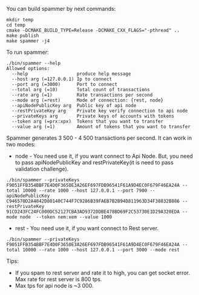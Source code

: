 You can build spammer by next commands:
```
mkdir temp
cd temp
cmake -DCMAKE_BUILD_TYPE=Release -DCMAKE_CXX_FLAGS="-pthread" ..
make publish
make spammer -j4
```

To run spammer:
```
./bin/spammer --help
Allowed options:
  --help                  produce help message
  --host arg (=127.0.0.1) Ip to connect
  --port arg (=3000)      Port to connect
  --total arg (=10)       Total count of transactions
  --rate arg (=1)         Rate transactions per second
  --mode arg (=rest)      Mode of connection: {rest, node}
  --apiNodePublicKey arg  Public key of api node
  --restPrivateKey arg    Private key verify connection to api node
  --privateKeys arg       Private keys of accounts with tokens
  --token arg (=prx:xpx)  Tokens that you want to transfer
  --value arg (=1)        Amount of tokens that you want to transfer
```

Spammer generates 3 500 - 4 500 transactions per second.
It can work in two modes:
 * node - You need use it, if you want connect to Api Node. But, you need to pass apiNodePublicKey and restPrivateKey(it is need to pass validation challenge).
```
./bin/spammer --privateKeys F9051FFB354BBF7E4D0F3650E3A26EF697FDB96541F61A9D4EC0F679F46EA24A --total 10000 --rate 1000 --host 127.0.0.1 --port 7900 --apiNodePublicKey C946570D2A4842D80140C744F7C9286B39FAEB7B2B94D811963D34F38832B886 --restPrivateKey 91CD243FC24FC000DC52127CBA3AD9372DDBE478BD69F2C53730E1D29A320EDA --mode node  --token nem:xem --value 1000
```
* rest - You need use it, if you want connect to Rest server.
```
./bin/spammer --privateKeys F9051FFB354BBF7E4D0F3650E3A26EF697FDB96541F61A9D4EC0F679F46EA24A --total 10000 --rate 1000 --host 127.0.0.1 --port 3000 --mode rest
```

Tips:
* If you spam to rest server and rate it to high, you can get socket error. Max rate for rest server is 800 tps.
* Max tps for api node is ~3 000.
